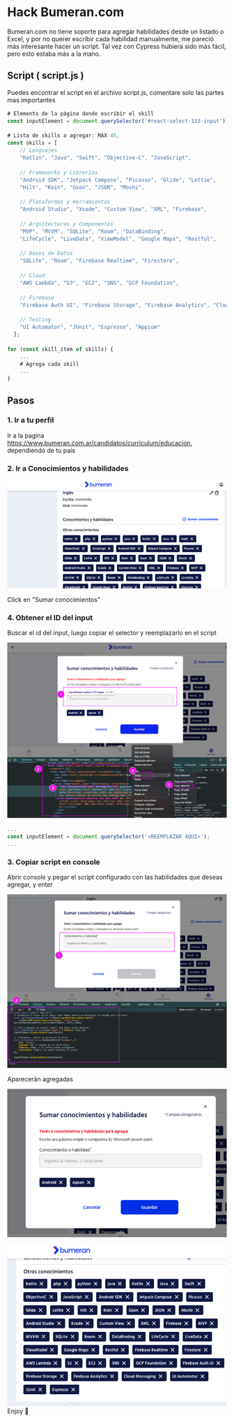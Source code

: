# Hack Bumeran.com

Bumeran.com no tiene soporte para agregar habilidades desde un listado o Excel, y por no querer escribir cada habilidad manualmente, me pareció más interesante hacer un script. Tal vez con Cypress hubiera sido más fácil, pero esto estaba más a la mano.

## Script ( script.js )

Puedes encontrar el script en el archivo script.js, comentare solo las partes mas importantes
```js
# Elemento de la página donde escribir el skill
const inputElement = document.querySelector('#react-select-113-input');

# Lista de skills a agregar: MAX 45, 
const skills = [
    // Lenguajes
    "Kotlin", "Java", "Swift", "Objective-C", "JavaScript",
    
    // Frameworks y Librerías
    "Android SDK", "Jetpack Compose", "Picasso", "Glide", "Lottie", 
    "Hilt", "Koin", "Gson", "JSON", "Moshi",
    
    // Plataformas y Herramientas
    "Android Studio", "Xcode", "Custom View", "XML", "Firebase",
    
    // Arquitecturas y Componentes
    "MVP", "MVVM", "SQLite", "Room", "DataBinding",
    "LifeCycle", "LiveData", "ViewModel", "Google Maps", "Restful",
    
    // Bases de Datos
    "SQLite", "Room", "Firebase Realtime", "Firestore",
    
    // Cloud
    "AWS Lambda", "S3", "EC2", "SNS", "GCP Foundation", 
    
    // Firebase
    "Firebase Auth UI", "Firebase Storage", "Firebase Analytics", "Cloud Messaging",
    
    // Testing
    "UI Automator", "JUnit", "Espresso", "Appium"
  ];

for (const skill_item of skills) {
    ...
    # Agrega cada skill
    ...  
}
```

## Pasos

### 1. Ir a tu perfil
 Ir a la pagina https://www.bumeran.com.ar/candidatos/curriculum/educacion, dependiendo de tu país

### 2. Ir a Conocimientos y habilidades

![alt text](image.png)

Click en "Sumar conocimientos"

### 4. Obtener el ID del input

Buscar el id del input, luego copiar el selector y reemplazarlo en el script

![alt text](image-3.png)

```js
...
const inputElement = document.querySelector('<REEMPLAZAR AQUI>');
...
```

### 3. Copiar script en console

Abrir console y pegar el script configurado con las habilidades que deseas agregar, y enter

![alt text](image-1.png)

Aparecerán agregadas

![alt text](image-2.png)

![alt text](image-4.png)
Enjoy 🎉
